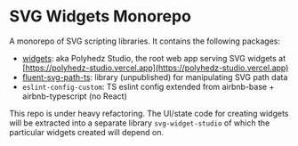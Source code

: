 # SVG Widgets Monorepo

A monorepo of SVG scripting libraries. It contains the following packages:
* [widgets](packages/widgets/README.md): aka Polyhedz Studio, the root web app serving SVG widgets at [https://polyhedz-studio.vercel.app](https://polyhedz-studio.vercel.app)
* [fluent-svg-path-ts](packages/fluent-svg-path-ts/README.md): library (unpublished) for manipulating SVG path data
* `eslint-config-custom`: TS eslint config extended from airbnb-base + airbnb-typescript (no React)

This repo is under heavy refactoring. The UI/state code for creating widgets will be extracted into a separate library `svg-widget-studio` of which the particular widgets created will depend on.
